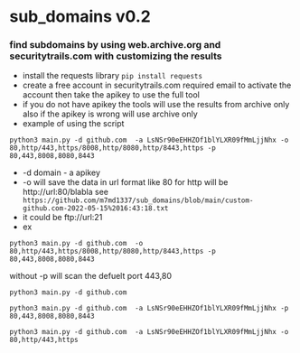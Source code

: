 # sub_domains v0.2
### find subdomains by using web.archive.org and securitytrails.com with customizing the results
* install the requests library ``` pip install requests ```
* create a free account in securitytrails.com required email to activate the account then take the apikey to use the full tool
* if you do not have apikey the tools will use the results from archive only also if the apikey is wrong will use archive only
* example of using the script 
 ```
 python3 main.py -d github.com  -a LsNSr90eEHHZOf1blYLXR09fMmLjjNhx -o 80,http/443,https/8008,http/8080,http/8443,https -p 80,443,8008,8080,8443
```
* -d domain - a apikey 
* -o will save the data in url format like 80 for http will be http://url:80/blabla see ``` https://github.com/m7md1337/sub_domains/blob/main/custom-github.com-2022-05-15%2016:43:18.txt```
* it could be ftp://url:21 
* ex

 ```
 python3 main.py -d github.com  -o 80,http/443,https/8008,http/8080,http/8443,https -p 80,443,8008,8080,8443
```

without -p will scan the defuelt port 443,80
 ```
 python3 main.py -d github.com  
```
 ```
 python3 main.py -d github.com  -a LsNSr90eEHHZOf1blYLXR09fMmLjjNhx -p 80,443,8008,8080,8443
```
 ```
 python3 main.py -d github.com  -a LsNSr90eEHHZOf1blYLXR09fMmLjjNhx -o 80,http/443,https 
```

